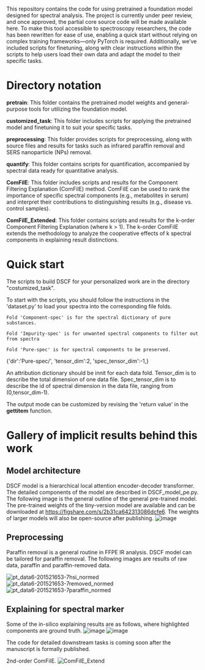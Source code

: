 This repository contains the code for using pretrained a foundation model designed for spectral analysis. The project is currently under peer review, and once approved, the partial core source code will be made available here. To make this tool accessible to spectroscopy researchers, the code has been rewritten for ease of use, enabling a quick start without relying on complex training frameworks—only PyTorch is required. Additionally, we’ve included scripts for finetuning, along with clear instructions within the scripts to help users load their own data and adapt the model to their specific tasks.


# Directory notation
**pretrain**: This folder contains the pretrained model weights and general-purpose tools for utilizing the foundation model.

**customized_task**: This folder includes scripts for applying the pretrained model and finetuning it to suit your specific tasks.

**preprocessing**: This folder provides scripts for preprocessing, along with source files and results for tasks such as infrared paraffin removal and SERS nanoparticle (NPs) removal.

**quantify**: This folder contains scripts for quantification, accompanied by spectral data ready for quantitative analysis.

**ComFilE**: This folder includes scripts and results for the Component Filtering Explanation (ComFilE) method. ComFilE can be used to rank the importance of specific spectral components (e.g., metabolites in serum) and interpret their contributions to distinguishing results (e.g., disease vs. control samples).

**ComFilE_Extended**: This folder contains scripts and results for the k-order Component Filtering Explanation (where k > 1). The k-order ComFilE extends the methodology to analyze the cooperative effects of k spectral components in explaining result distinctions.

# Quick start
The scripts to build DSCF for your personalized work are in the directory "costumized_task". 

To start with the scripts, you should follow the instructions in the 'dataset.py' to load your spectra into the corresponding file folds. 

    Fold 'Component-spec' is for the spectral dictionary of pure substances.
    
    Fold 'Impurity-spec' is for unwanted spectral components to filter out from spectra
    
    Fold 'Pure-spec' is for spectral components to be preserved. 
    
{'dir':'Pure-spec/',
       'tensor_dim':2,
       'spec_tensor_dim':-1,}
       
An attribution dictionary should be innit for each data fold. Tensor_dim is to describe the total dimension of one data file. Spec_tensor_dim is to describe the id of spectral dimension in the data file, ranging from (0,tensor_dim-1).

The output mode can be customized by revising the 'return value' in the __gettitem__ function. 

# Gallery of implicit results behind this work
## Model architecture

DSCF model is a hierarchical local attention encoder-decoder transformer. The detailed components of the model are described in DSCF_model_pe.py.
The following image is the general outline of the general pre-trained model.
The pre-trained weights of the tiny-version model are available and can be downloaded at https://figshare.com/s/2b31ca642313086dcfe6. The weights of larger models will also be open-source after publishing.
![image](https://github.com/user-attachments/assets/56879799-315c-4138-8e49-f273dd2dbd28)


## Preprocessing

Paraffin removal is a general routine in FFPE IR analysis. DSCF model can be tailored for paraffin removal. The following images are results of raw data, paraffin and paraffin-removed data.

![pt_data6-201521653-7hsi_normed](https://github.com/user-attachments/assets/2916b6f5-a878-4fa6-a882-488c586c9812)
![pt_data6-201521653-7removed_normed](https://github.com/user-attachments/assets/83a587d8-ffe6-4161-a3b2-97739ffad1c0)
![pt_data6-201521653-7paraffin_normed](https://github.com/user-attachments/assets/6b2a23ba-3fe7-401c-8976-edb3a0ef8824)


## Explaining for spectral marker

Some of the in-silico explaining results are as follows, where highlighted components are ground truth.
![image](https://github.com/user-attachments/assets/7a398f74-1eed-49bc-80b4-c50d566ada8d)
![image](https://github.com/user-attachments/assets/78093c24-b4c8-4275-b423-b6cea85dacee)

The code for detailed downstream tasks is coming soon after the manuscript is formally published.

2nd-order ComFilE. 
![ComFilE_Extend](https://github.com/user-attachments/assets/549408f2-4294-43ab-8f0c-70fe98e3b76c)

